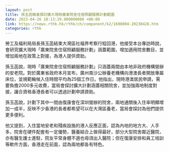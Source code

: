 ```yaml
---
layout: post
title: 孫玉菡稱會探討擴大現時廣東院舍住宿照顧服務計劃範圍
date: 2023-04-26 18:13:29.000000000 +08:00
link: https://news.rthk.hk/rthk/ch/component/k2/1698004-20230426.htm
categories: rthk
---
```


勞工及福利局局長孫玉菡結束大灣區社福界考察行程回港，他接受本台專訪時說，會研究擴大現時「廣東院舍住宿照顧服務計劃」涵蓋範圍，增加適用院舍數目，並增加兩地在政策上對接，為港人提供資助。

孫玉菡說，現時「廣東院舍住宿照顧服務計劃」只涵蓋兩間由本地非政府機構營辦的安老院。對於廣東省政府本月宣布，廣州南沙公辦養老機構向港澳長者開放專屬床位，並規範輪候入住時間平均為25個工作日。他指出，現時港澳居民申請，需要負擔2000多元收費，當局會探討擴大計劃涵蓋相關院舍，並加強兩地制度對接，讓合資格香港長者可以透過計劃申請資助。

孫玉菡說，計劃下其中一間由復康會在深圳營辦的院舍，兩地通關後入住率明顯增加一成半，反映不少香港的長者都希望可以在大灣區養老，當局會探討為他們提供更多便利。

他又提到，入住當地安老和殘疾設施的港人反應正面，認為內地的地方大、人手多，院舍在硬件配套有一定優勢，醫養結合上做得最好，部分大型院舍鄰近醫院，亦有醫生護士進駐，院友平常身體不適也毋須出入醫院；但在復康安排和員工培訓等軟件方面，香港走在前面，認為兩地都各有特色。
